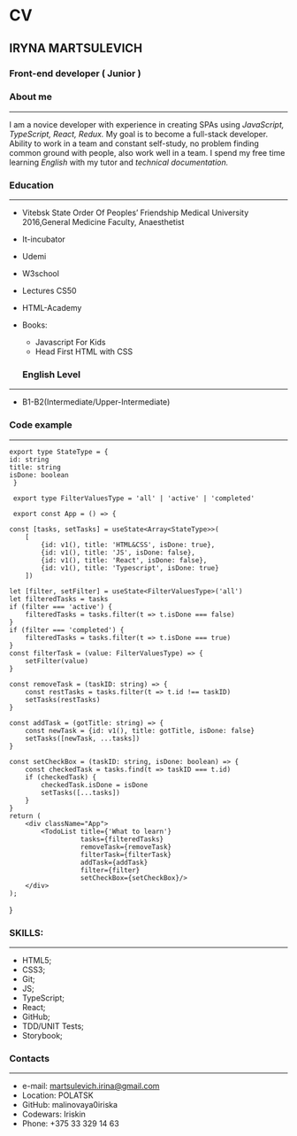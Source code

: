 # CV #
## IRYNA MARTSULEVICH ##
### Front-end developer ( Junior ) ###
### About me ###
***
 I am a novice developer with experience in creating SPAs using _JavaScript, TypeScript, React, Redux._ 
 My goal is to become a full-stack developer. 
 Ability to work in a team and constant self-study, no problem finding common ground with people, also work well in a team. 
 I spend my free time learning _English_ with my tutor and _technical documentation._

### Education ###
***
* Vitebsk State Order Of Peoples’ Friendship Medical University 2016,General Medicine Faculty, Anaesthetist
*  It-incubator
*  Udemi
*  W3school
*  Lectures CS50
*  HTML-Academy
*  Books: 
   *  Javascript For Kids
   *  Head First HTML with CSS

   ### English Level ###
***
* B1-B2(Intermediate/Upper-Intermediate)

### Code example  ###
***

    export type StateType = {
    id: string
    title: string
    isDone: boolean
     }
     
     export type FilterValuesType = 'all' | 'active' | 'completed'
     
     export const App = () => {
   
    const [tasks, setTasks] = useState<Array<StateType>>(
        [
            {id: v1(), title: 'HTML&CSS', isDone: true},
            {id: v1(), title: 'JS', isDone: false},
            {id: v1(), title: 'React', isDone: false},
            {id: v1(), title: 'Typescript', isDone: true}
        ])

    let [filter, setFilter] = useState<FilterValuesType>('all')
    let filteredTasks = tasks
    if (filter === 'active') {
        filteredTasks = tasks.filter(t => t.isDone === false)
    }
    if (filter === 'completed') {
        filteredTasks = tasks.filter(t => t.isDone === true)
    }
    const filterTask = (value: FilterValuesType) => {
        setFilter(value)
    }

    const removeTask = (taskID: string) => {
        const restTasks = tasks.filter(t => t.id !== taskID)
        setTasks(restTasks)
    }

    const addTask = (gotTitle: string) => {
        const newTask = {id: v1(), title: gotTitle, isDone: false}
        setTasks([newTask, ...tasks])
    }

    const setCheckBox = (taskID: string, isDone: boolean) => {
        const checkedTask = tasks.find(t => taskID === t.id)
        if (checkedTask) {
            checkedTask.isDone = isDone
            setTasks([...tasks])
        }
    }
    return (
        <div className="App">
            <TodoList title={'What to learn'}
                      tasks={filteredTasks}
                      removeTask={removeTask}
                      filterTask={filterTask}
                      addTask={addTask}
                      filter={filter}
                      setCheckBox={setCheckBox}/>
        </div>
    );
}

### SKILLS: ###
***
* HTML5;
* CSS3;
* Git;
* JS;
* TypeScript;
* React;
* GitHub;
* TDD/UNIT Tests;
* Storybook;

### Contacts ###
***
* e-mail:  martsulevich.irina@gmail.com
* Location: POLATSK
* GitHub: malinovaya0iriska  
* Codewars: Iriskin
* Phone: +375 33 329 14 63
